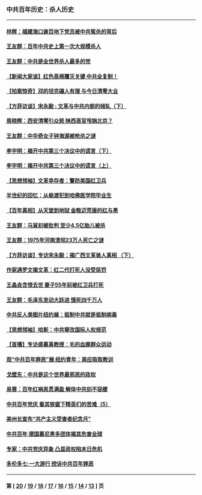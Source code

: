 ### 中共百年历史：杀人历史
---
#### [林辉：福建海口逾百地下党员被中共冤杀的背后](../../pages/nf1176106/n13878946.md?05240430) 
#### [王友群：百年中共史上第一次大规模杀人](../../pages/nf1176106/n13863785.md?05240430) 
#### [王友群：中共是全世界杀人最多的党](../../pages/nf1176106/n13860689.md?05240430) 
#### [【新闻大家谈】红色高棉覆灭关键 中共全复制！](../../pages/nf1176106/n13850222.md?05240430) 
#### [【拍案惊奇】邓的坦克碾人有理 与今日清零大业](../../pages/nf1176106/n13729574.md?05240430) 
#### [【方菲访谈】宋永毅 : 文革与中共内部的倾轧（下）](../../pages/nf1176106/n13486836.md?05240430) 
#### [周晓辉：西安清零引众怒 陕西高官甩锅北京？](../../pages/nf1176106/n13484627.md?05240430) 
#### [王友群：中华奇女子钟海源被枪杀之谜](../../pages/nf1176106/n13430555.md?05240430) 
#### [李宇明：揭开中共第三个决议中的谎言（下）](../../pages/nf1176106/n13389389.md?05240430) 
#### [李宇明：揭开中共第三个决议中的谎言（上）](../../pages/nf1176106/n13388697.md?05240430) 
#### [【思想领袖】文革幸存者：警防美国红卫兵](../../pages/nf1176106/n13339289.md?05240430) 
#### [半世纪的回忆：从偷渡犯到哈佛医学院毕业生](../../pages/nf1176106/n13345328.md?05240430) 
#### [【百年真相】从天堂到地狱 金敬迈荒唐的红与黑](../../pages/nf1176106/n13336995.md?05240430) 
#### [王友群：马寅初被批判 至少4.5亿胎儿被杀](../../pages/nf1176106/n13260313.md?05240430) 
#### [王友群：1975年河南溃坝23万人死亡之谜](../../pages/nf1176106/n13231576.md?05240430) 
#### [【方菲访谈】专访宋永毅：揭广西文革骇人真相 （下）](../../pages/nf1176106/n13209074.md?05240430) 
#### [作家遇罗文揭文革：红二代打死人没受惩罚](../../pages/nf1176106/n13205254.md?05240430) 
#### [王晶垚含恨去世 妻子55年前被红卫兵打死](../../pages/nf1176106/n13203590.md?05240430) 
#### [王友群：毛泽东发动大跃进 饿死四千万人](../../pages/nf1176106/n13177158.md?05240430) 
#### [中共反人类图片纽约展：抵制中共就是抵制病毒](../../pages/nf1176106/n13115371.md?05240430) 
#### [【思想领袖】哈斯：中共窜改国际人权规范](../../pages/nf1176106/n13053647.md?05240430) 
#### [【首播】专访盛慕真教授：毛的血腥群众运动](../../pages/nf1176106/n13091782.md?05240430) 
#### [观“中共百年罪恶”展 纽约青年：美应吸取教训](../../pages/nf1176106/n13085246.md?05240430) 
#### [戈壁东：中共是这个世界最邪恶的政权](../../pages/nf1176106/n13085641.md?05240430) 
#### [易蓉：百年红祸恶贯满盈 解体中共刻不容缓](../../pages/nf1176106/n13084455.md?05240430) 
#### [中共百年党庆 看其铁窗下精英们的苦难（5）](../../pages/nf1176106/n13076766.md?05240430) 
#### [美州长宣布“共产主义受害者纪念月”](../../pages/nf1176106/n13074024.md?05240430) 
#### [中共百年 德国慕尼黑多团体揭其危害全球](../../pages/nf1176106/n13068873.md?05240430) 
#### [专家：中共党庆异象 凸显政权陷末日危机](../../pages/nf1176106/n13067084.md?05240430) 
#### [多伦多七·一大游行 控诉中共百年罪恶](../../pages/nf1176106/n13062043.md?05240430) 

---
#### 第 [ [20](./20.md?05240430) / [19](./19.md?05240430) / [18](./18.md?05240430) / [17](./17.md?05240430) / [16](./16.md?05240430) / [15](./15.md?05240430) / [14](./14.md?05240430) / [13](./13.md?05240430) ] 页
